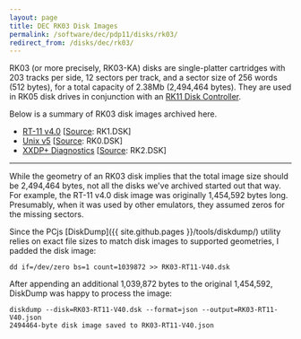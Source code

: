 ```yaml
---
layout: page
title: DEC RK03 Disk Images
permalink: /software/dec/pdp11/disks/rk03/
redirect_from: /disks/dec/rk03/
---
```


RK03 (or more precisely, RK03-KA) disks are single-platter cartridges with 203 tracks per side, 12 sectors per
track, and a sector size of 256 words (512 bytes), for a total capacity of 2.38Mb (2,494,464 bytes).  They are
used in RK05 disk drives in conjunction with an [RK11 Disk Controller](/configs/pdp11/rk11/).

Below is a summary of RK03 disk images archived here.

  - [RT-11 v4.0](rt11v4/) [[Source](http://skn.noip.me/pdp11/): RK1.DSK]
  - [Unix v5](unixv5/) [[Source](http://skn.noip.me/pdp11/): RK0.DSK]
  - [XXDP+ Diagnostics](xxdp/) [[Source](http://skn.noip.me/pdp11/): RK2.DSK]

---

While the geometry of an RK03 disk implies that the total image size should be 2,494,464 bytes, not all the
disks we've archived started out that way.  For example, the RT-11 v4.0 disk image was originally 1,454,592
bytes long.  Presumably, when it was used by other emulators, they assumed zeros for the missing sectors.

Since the PCjs [DiskDump]({{ site.github.pages }}/tools/diskdump/) utility relies on exact file sizes to match disk images to
supported geometries, I padded the disk image:

	dd if=/dev/zero bs=1 count=1039872 >> RK03-RT11-V40.dsk

After appending an additional 1,039,872 bytes to the original 1,454,592, DiskDump was happy to process the
image:

	diskdump --disk=RK03-RT11-V40.dsk --format=json --output=RK03-RT11-V40.json
	2494464-byte disk image saved to RK03-RT11-V40.json
